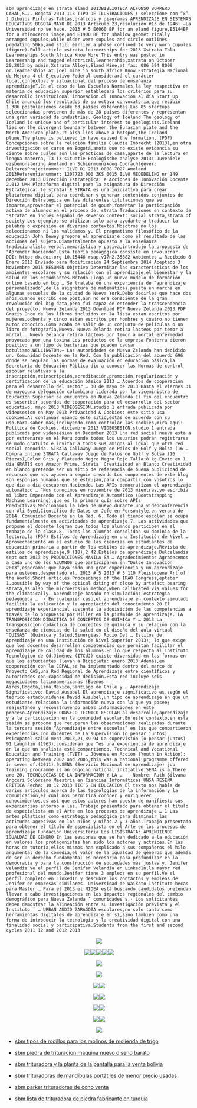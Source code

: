 
```
sbm aprendizaje en strata eland 2013BIBLIOTECA ALFONSO BORRERO CABAL,S.J. Bogotá 2013 113 TIPO DE ILUSTRACIONES ( seleccione con “x” ) Dibujos Pinturas Tablas,gráficos y diagramas.APRENDIZAJE EN SISTEMAS EDUCATIVOS BOGOTÁ,MAYO DE 2013 Artículo 23,resolución #13 de 1946: ―La Universidad no se hace. 2013 # 5 E6060 BP for an eland figure,E5144BP for a rhinoceros image,and E1900 BP for shallow geomet rically arranged cupules,while older were cupules and circle outlines predating 50ka,and still earlier a phase confined to very worn cupules (figure).Full article xstrata learnerships for 2013 Xstrata Tola Learnerships South Africa Know More This entry was posted in Learnership and tagged electrical,learnership,xstrata on October 20,2013 by admin,Xstrata Alloys,Eland Mine,at fax: 086 594 8009 or.learnerships at joel mine in south africa Know Estrategia Nacional de Mejora 4 el Ejecutivo Federal considerará el carácter local,contextual y situacional del proceso de enseñanza aprendizaje”.En el caso de las Escuelas Normales,la ley respectiva en materia de educación superior establecerá los criterios para su desarrollo institucional innovacion.cl Innovación al día Start Up Chile anunció los resultados de su octava convocatoria,que recibió 1.386 postulaciones desde 63 países diferentes.Las 85 startups seleccionadas provienen de más de 28 países diferentes y representan una gran variedad de industrias. Geology of Iceland The geology of Iceland is unique and of particular interest to geologists.Iceland lies on the divergent boundary between the Eurasian plate and the North American plate.It also lies above a hotspot,the Iceland plume.The plume is believed to have caused the formation. (PDF) Concepciones sobre la relación familia Claudia Imbrecht (2013),en otra investigación en curso en Bogotá,anota que no existe evidencia su ciente sobre cuáles son las prácticas de casa,aparte de la lectura en lengua materna, T3 T3 situatie Ecologische analyse 2013: Juveniele visbemonstering Ameland en Schiermonnikoog Opdrachtgever: DeltaresProjectnummer: ILVO D1 2013 0008 7027 Ameland 2013Referentienummer: 1207723 000 ZKS 0015 ILVO MEDEDELING nr 149 december 2013 ‎Dirección Estratégica: e Acciones de Innovación Docente 2.012 UMH Plataforma digital para la asignatura de Dirección Estratégica: (e strata).E STRATA es una iniciativa para crear plataforma digital para coordinar y generar contenidos conjuntos de Dirección Estratégica en las diferentes titulaciones que se imparte,aprovechar el potencial de goumh,fomentar la participación activa de alumnos en el proceso de. strata Traducciones en contexto de "strata" en inglés español de Reverso Context: social strata,strata of society Los ejemplos se utilizan solo para ayudarte a traducir la palabra o expresión en diversos contextos.Nosotros no los seleccionamos ni los validamos y. El pragmatismo filosófico de la educación John Dewey propone el aprendizaje como el resultado de las acciones del sujeto.Diametralmente opuesto a la enseñanza tradicionalista verbal,memorística y pasiva,introdujo la propuesta de "Aprender haciendo".Esta teoría pedagógica consiste en involucrar. DOI: http: dx.doi.org 10.15446 rsap.v17n2.35882 Ambientes … Recibido 8 Enero 2013 Enviado para Modificación 24 Septiembre 2014 Aceptado 3 Noviembre 2015 RESUMEN Objetivo Determinar las características de los ambientes escolares y su relación con el aprendizaje,el bienestar y la salud de los estudiantes.Método Llega un nuevo modelo de formación online basado en big … Se trataba de una experiencia de “aprendizaje personalizado”,de la asignatura de matemáticas,puesta en marcha en algunas escuelas de la ciudad de Nueva York.Debo decirles que hace dos años,cuando escribí ese post,aún no era consciente de la gran revolución del big data,pero fui capaz de entender la transcendencia del proyecto. Nueva Zelanda 2013 Download PDF Nueva Zelanda 2013 PDF Gratis Once de los libros incluidos en la lista estan escritos por mujeres,ochenta y cinco estan escritos por hombres y cuatro no tienen autor conocido.Como acaba de salir de un conjunto de películas o un libro de fotografía,Nueva. Nueva Zelanda retira lácteos por temor a mortal … Nueva Zelanda retira lácteos por temor a mortal enfermedad provocada por una toxina Los productos de la empresa Fonterra dieron positivo a un tipo de bacterias que pueden causar botulismo.WELLINGTON.— Las autoridades de Nueva Zelanda han decidido un. Comunidad Docente en la Red. Con la publicación del acuerdo 696 donde se regulan las normas de evaluación en educación básica,la Secretaría de Educación Pública dio a conocer las Normas de control escolar relativas a la inscripción,reinscripción,acreditación,promoción,regularización y certificación de la educación básica 2013 … Acuerdos de cooperación para el desarrollo del sector … 30 de mayo de 2013 Hasta el viernes 31 de mayo,una delegación colombiana liderada por la viceministra de Educación Superior se encuentra en Nueva Zelanda.El fin del encuentro es suscribir acuerdos de cooperación para el desarrollo del sector educativo. mayo 2013 VIDEOSESION.studio 1 entrada publicada por videosesion en May 2013 Privacidad & Cookies: este sitio usa cookies.Al continuar usando este sitio,estás de acuerdo con su uso.Para saber más,incluyendo como controlar las cookies,mira aquí: Política de Cookies. diciembre 2013 VIDEOSESION.studio 1 entrada publicada por videosesion en December 2013 Una red social nueva esta a por estrenarse en el Perú donde todos los usuarios podrán registrarse de modo gratuito e invitar a todos sus amigos al igual que otra red social conocida. STRATA Callaway Juego de Palos de Golf y Bolsa (16 … Compra online STRATA Callaway Juego de Palos de Golf y Bolsa (16 Piezas),Color Gris y Plateado Negro Negro Rojo Talla:8 kg.Envío en 1 día GRATIS con Amazon Prime. Strata  Creatividad en Blanco Creatividad en blanco pretende ser un sitio de referencia de buena publicidad,de recursos que nos ayuden a seguir creando.Los componentes de este blog son esponjas humanas que se estrujan,para compartir con vosotros lo que día a día descubren.Haciendo. Las APIs democratizan el aprendizaje automático … “Nos conocimos en noviembre de 2013 mientras,yo escribía mi libro Empezando con el Aprendizaje Automático (Bootstrapping Machine Learning),que es la primera guía sobre APIs Predictivas.Mencionamos la idea de nuevo durante una videoconferencia con Ali Syed,Científico de Datos en Jefe en Persontyle,en verano de 2014. Comunidad Docente en la Red. 6. Todo el tiempo escolar se ocupa fundamentalmente en actividades de aprendizaje.7. Las actividades que propone el docente logran que todos los alumnos participen en el trabajo de la clase.8. Todos los alumnos consolidan su dominio de la lectura,la (PDF) Estilos de Aprendizaje en una Institución de Nivel … Aprovechamiento en el estudio de las ciencias en estudiantes de educación primaria a partir de los estilos de aprendizaje.Revista de estilos de aprendizaje,9 (18),2 42.Estilos de aprendizaje Dulcelandia sept oct 2013 by PRODUCCIONES MANILA SA … Agradecimientos Agradecemos a cada uno de los ALUMNOS que participaron en “Dulce Innovación 2013”,esperamos que haya sido una gran experiencia y un aprendizaje para ustedes,despertado el. 2013 # 5 2013 # 5 110 Pleistocene Art of the World.Short articles Proceedings of the IRAO Congress,epteber 1.possible by way of the optical dating of close by artefact bearing strata,as also the microerosion method,when calibrated via values for the climatically. Aprendizaje basado en simulación: estrategia pedagógica …  · En cualquier caso,el aprendizaje en contexto simulado facilita la aplicación y la apropiación del conocimiento 20.El aprendizaje experiencial sustenta la adquisición de las competencias a través de lo propuesto por Miller en la pirámide de aprendizaje. LA TRANSPOSICIÓN DIDÁCTICA DE CONCEPTOS DE QUÍMICA Y … 2013 La transposición didáctica de conceptos de química y su relación con la enseñanza de ciencias de la salud en el diseño del aula virtual “QUISAS” (Química y Salud,Sinergias) Rocio Del … Estilos de Aprendizaje en una Institución de Nivel Superior 2013); lo que exige que los docentes desarrollen competencias que permitan facilitar el aprendizaje de calidad de los alumnos.En lo que respecta al Instituto Tecnológico de Cd.Jiménez (ITCdJ) existe diversidad en las formas en que los estudiantes llevan a Bicicleta: enero 2013 Además,en cooperación con la CEPAL,se ha implementado dentro del marco de Proyecto CAS,una Red Regional de Aprendizaje entre científicos y autoridades con capacidad de decisión.Esta red incluye seis megaciudades latinoamericanas (Buenos Aires,Bogotá,Lima,México,Santiago de Chile y … Aprendizaje Significativo: David Ausubel El aprendizaje significativo es,según el teórico estadounidense David Ausubel,un tipo de aprendizaje en que un estudiante relaciona la información nueva con la que ya posee; reajustando y reconstruyendo ambas informaciones en este proceso.Aprendizaje CONSEJO TÉCNICO ESCOLAR al desarrollo,aprendizaje y a la participación en la comunidad escolar.En este contexto,en esta sesión se propone que recuperen las observaciones realizadas durante la tercera sesión “Aprendizaje entre escuelas” en las que compartieron experiencias con docentes de La supervisión (o pensar juntos) Psicopatol.salud ment.2013,21,89 94 La supervisión (o pensar juntos) 91 Laughlin (1963),consideran que “es una experiencia de aprendizaje en la que un analista está compartiendo. Technical and Vocational Education and Training (TVET) … Jóvenes en Acción (Youth in Action): operating between 2002 and 2005,this was a national programme offered in seven of.(2011).9.SENA (Servicio Nacional de Aprendizaje) job training programme is an ongoing national initiative.SENA is a.There are 20. TECNOLOGIAS DE LA INFORMACION Y LA …  · Nombre: Ruth Silvana Anccori Solórzano Maestría en Ciencias Informáticas UNSA RESEÑA CRÍTICA Fecha: 10 12 2013 TIC’S EN EDUCACION El texto nos habla de varios artículos acerca de las tecnologías de la información y la comunicación,el cual nos permitirá conocer y enriquecer conocimientos,es así que estos autores han puesto de manifiesto sus experiencias entorno a las. Trabajo presentado para obtener el título de especialista en el Arte en los procesos de aprendizaje … 1 Las artes plásticas como estrategia pedagógica para disminuir las actitudes agresivas en los niños y niñas 2 y 3 años.Trabajo presentado para obtener el título de especialista en el Arte en los procesos de aprendizaje Fundación Universitaria Los LISÍSTRATA: APRENDIENDO IGUALDAD DE GÉNERO En las sesiones que se han dedicado a la educación en valores los protagonistas han sido los actores y actrices.En las horas de tutoría,ellos mismos han explicado a sus compañeros el hilo argumental de la comedia,el valor de la igualdad de géneros que además de ser un derecho fundamental es necesario para profundizar en la democracia y para la construcción de sociedades más justas y. Jenifer Velandia Ve el perfil de Jenifer Velandia en LinkedIn,la mayor red profesional del mundo.Jenifer tiene 3 empleos en su perfil.Ve el perfil completo en LinkedIn y descubre los contactos y empleos de Jenifer en empresas similares. Universidad de Waikato Instituto becas para Master … Para el 2013 el NIDEA está buscando candidatos pretendan llevar a cabo investigaciones en los impactos regionales del cambio demográfico para Nueva Zelanda ’ comunidades s.· Los solicitantes deben demostrar la alineación entre su investigación prevista y el Instituto ’ … URBAN AUDIO ZARAGOZA escolares,no solo tanto como herramientas digitales de aprendizaje en sí,sino también como una forma de introducir la tecnología y la creatividad digital con una finalidad social y participativa.Students from the first and second cycles 2011 12 and 2012 2013 
```

<div align="center">

<a href="https://es-crusher.shibang-china.com/github&k=sbm+aprendizaje+en+strata+eland+2013"><img src="https://static.shibang-china.com/es/crusher/logo.jpg"></a>

<a href="https://es-crusher.shibang-china.com/github&k=sbm+aprendizaje+en+strata+eland+2013"><img src="https://static.shibang-china.com/es/crusher/index.jpg"></a><a href="https://es-crusher.shibang-china.com/material.htmlgithub&k=sbm+aprendizaje+en+strata+eland+2013"><img src="https://static.shibang-china.com/es/crusher/material.jpg"></a><a href="https://es-crusher.shibang-china.com/application.htmlgithub&k=sbm+aprendizaje+en+strata+eland+2013"><img src="https://static.shibang-china.com/es/crusher/application.jpg"></a><a href="https://es-crusher.shibang-china.com/aboutus.htmlgithub&k=sbm+aprendizaje+en+strata+eland+2013"><img src="https://static.shibang-china.com/es/crusher/aboutus.jpg"></a><a href="https://es-crusher.shibang-china.com/contact.htmlgithub&k=sbm+aprendizaje+en+strata+eland+2013"><img src="https://static.shibang-china.com/es/crusher/contact.jpg"></a>

<a href="https://es-crusher.shibang-china.com/github&k=sbm+aprendizaje+en+strata+eland+2013"><img src="https://static.shibang-china.com/es/crusher/banner.jpg"></a>

<a href="https://swt.shibang-china.com/github&k=sbm+aprendizaje+en+strata+eland+2013"><img src="https://static.shibang-china.com/es/crusher/text.jpg"></a>

<a href="https://swt.shibang-china.com/github&k=sbm+aprendizaje+en+strata+eland+2013"><img src="https://static.shibang-china.com/es/crusher/chat.jpg"></a><a href="https://es-crusher.shibang-china.com/contact.htmlgithub&k=sbm+aprendizaje+en+strata+eland+2013"><img src="https://static.shibang-china.com/es/crusher/message.jpg"></a>

<a href="https://es-crusher.shibang-china.com/products/pe.htmlgithub&k=sbm+aprendizaje+en+strata+eland+2013"><img src="https://static.shibang-china.com/es/crusher/pe.jpg"></a><a href="https://es-crusher.shibang-china.com/products/pf.htmlgithub&k=sbm+aprendizaje+en+strata+eland+2013"><img src="https://static.shibang-china.com/es/crusher/pf.jpg"></a>

<a href="https://es-crusher.shibang-china.com/products/hpt.htmlgithub&k=sbm+aprendizaje+en+strata+eland+2013"><img src="https://static.shibang-china.com/es/crusher/hpt.jpg"></a><a href="https://es-crusher.shibang-china.com/products/vsi.htmlgithub&k=sbm+aprendizaje+en+strata+eland+2013"><img src="https://static.shibang-china.com/es/crusher/vsi.jpg"></a>

<a href="https://es-crusher.shibang-china.com/products/klv.htmlgithub&k=sbm+aprendizaje+en+strata+eland+2013"><img src="https://static.shibang-china.com/es/crusher/klv.jpg"></a><a href="https://es-crusher.shibang-china.com/products/portable.htmlgithub&k=sbm+aprendizaje+en+strata+eland+2013"><img src="https://static.shibang-china.com/es/crusher/portable.jpg"></a>

<a href="https://swt.shibang-china.com/github&k=sbm+aprendizaje+en+strata+eland+2013"><img src="https://static.shibang-china.com/es/crusher/case.jpg"></a>

</div>


* [sbm tipos de rodillos para los molinos de molienda de trigo](sbm%20tipos%20de%20rodillos%20para%20los%20molinos%20de%20molienda%20de%20trigo.md)

* [sbm piedra de trituracion maquina nuevo diseno barato](sbm%20piedra%20de%20trituracion%20maquina%20nuevo%20diseno%20barato.md)

* [sbm trituradora y la planta de la pantalla para la venta bolivia](sbm%20trituradora%20y%20la%20planta%20de%20la%20pantalla%20para%20la%20venta%20bolivia.md)

* [sbm trituradoras de mandíbulas portátiles de menor precio usadas](sbm%20trituradoras%20de%20mand%C3%ADbulas%20port%C3%A1tiles%20de%20menor%20precio%20usadas.md)

* [sbm parker trituradoras de cono venta](sbm%20parker%20trituradoras%20de%20cono%20venta.md)

* [sbm lista de trituradora de piedra fabricante en turquía](sbm%20lista%20de%20trituradora%20de%20piedra%20fabricante%20en%20turqu%C3%ADa.md)